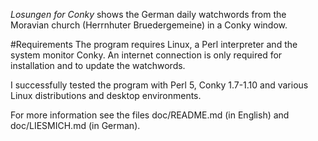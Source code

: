 *Losungen for Conky* shows the German daily watchwords from the Moravian church (Herrnhuter Bruedergemeine) in a Conky window.

#Requirements
The program requires Linux, a Perl interpreter and the system monitor Conky.
An internet connection is only required for installation and to update the watchwords.

I successfully tested the program with Perl 5, Conky 1.7-1.10 and various Linux distributions and desktop environments.


For more information see the files doc/README.md (in English) and doc/LIESMICH.md (in German).
